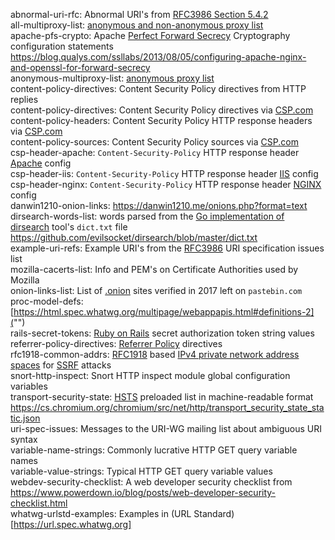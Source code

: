 abnormal-uri-rfc: Abnormal URI's from [RFC3986 Section 5.4.2](https://tools.ietf.org/html/rfc3986#section-5.4.2)  
all-multiproxy-list: [anonymous and non-anonymous proxy list](http://multiproxy.org/txt_all/proxy.txt)  
apache-pfs-crypto: Apache [Perfect Forward Secrecy](https://wikipedia.org/wiki/Forward_secrecy) Cryptography configuration statements <https://blog.qualys.com/ssllabs/2013/08/05/configuring-apache-nginx-and-openssl-for-forward-secrecy>  
anonymous-multiproxy-list: [anonymous proxy list](http://multiproxy.org/txt_anon/proxy.txt)  
content-policy-directives: Content Security Policy directives from HTTP replies  
content-policy-directives: Content Security Policy directives via [CSP.com](https://content-security-policy.com)  
content-policy-headers: Content Security Policy HTTP response headers via [CSP.com](https://content-security-policy.com)  
content-policy-sources: Content Security Policy sources via [CSP.com](https://content-security-policy.com)  
csp-header-apache: `Content-Security-Policy` HTTP response header [Apache](https://httpd.apache.org) config  
csp-header-iis: `Content-Security-Policy` HTTP response header [IIS](https://iis.net) config  
csp-header-nginx: `Content-Security-Policy` HTTP response header [NGINX](https://nginx.com) config  
danwin1210-onion-links: <https://danwin1210.me/onions.php?format=text>  
dirsearch-words-list: words parsed from the [Go implementation of dirsearch](https://github.com/evilsocket/dirsearch) tool's `dict.txt` file <https://github.com/evilsocket/dirsearch/blob/master/dict.txt>  
example-uri-refs: Example URI's from the [RFC3986](https://tools.ietf.org/html/rfc3986 "Uniform Resource Identifier (URI): Generic Syntax") URI specification issues list  
mozilla-cacerts-list: Info and PEM's on Certificate Authorities used by Mozilla  
onion-links-list: List of [.onion](https://wikipedia.org/wiki/.onion) sites verified in 2017 left on `pastebin.com`  
proc-model-defs: [https://html.spec.whatwg.org/multipage/webappapis.html#definitions-2]("")  
rails-secret-tokens: [Ruby on Rails](http://rubyonrails.org) secret authorization token string values  
referrer-policy-directives: [Referrer Policy](https://w3.org/TR/referrer-policy/) directives  
rfc1918-common-addrs: [RFC1918](https://tools.ietf.org/html/rfc1918 "Address Allocations for Private Internets") based [IPv4 private network address spaces](https://wikipedia.org/wiki/Private_network#Private_IPv4_address_spaces) for [SSRF](https://www.owasp.org/index.php/Server_Side_Request_Forgery) attacks  
snort-http-inspect: Snort HTTP inspect module global configuration variables  
transport-security-state: [HSTS](https://www.chromium.org/hsts "HTTP Strict Transport Security") preloaded list in machine-readable format <https://cs.chromium.org/chromium/src/net/http/transport_security_state_static.json>  
uri-spec-issues: Messages to the URI-WG mailing list about ambiguous URI syntax  
variable-name-strings: Commonly lucrative HTTP GET query variable names  
variable-value-strings: Typical HTTP GET query variable values  
webdev-security-checklist: A web developer security checklist from <https://www.powerdown.io/blog/posts/web-developer-security-checklist.html>  
whatwg-urlstd-examples: Examples in (URL Standard)[https://url.spec.whatwg.org]  
